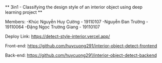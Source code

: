 **
3in1 - Classifying the design style of an interior object using deep learning project
**

Members:
-Khúc Nguyễn Huy Cường - 19110107
-Nguyễn Đan Trường - 19110064
-Đặng Ngọc Trường Giang - 19110107

Deploy Link: https://detect-style-interior.vercel.app/

Front-end: https://github.com/huycuong291/interior-object-detect-frontend

Back-end: https://github.com/huycuong291/interior-object-detect-backend
